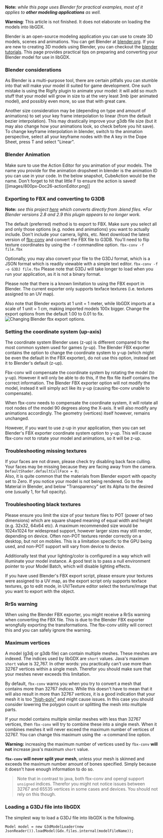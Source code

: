 **Note:** _while this page uses Blender for practical examples, most of it applies to **other modeling applications** as well._

**Warning**: This article is not finished. It does not elaborate on loading the models into libGDX.

Blender is an open-source modeling application you can use to create 3D models, scenes and animations. You can get Blender at [blender.org](http://www.blender.org/). If you are new to creating 3D models using Blender, you can checkout the [blender tutorials](http://www.blender.org/education-help/tutorials/). This page provides practical tips on preparing and converting your Blender model for use in libGDX.

### Blender considerations
As Blender is a multi-purpose tool, there are certain pitfalls you can stumble into that will make your model ill suited for game development. One such mistake is using the Rigify plugin to animate your model: it will add so much stuff that your model will grow in size to at the very least 3mb (per animated model), and possibly even more, so use that with great care.

Another size consideration may be (depending on type and amount of animations) to set your key frame interpolation to linear (from the default bezier interpolation). This may drastically improve your g3db file size (but it may also change how your animations look, so check before you hit save). To change keyframe interpolation in blender, switch to the animation perspective, select all your keyframe nodes with the A key in the Dope Sheet, press T and select "Linear".

### Blender Animation
Make sure to use the Action Editor for you animation of your models. The name you provide for the animation dropsheet in blender is the animation ID you can use in your code. In the below snapshot, CubeAction would be the name. Don't forget to hit that little F to ensure the action is saved!
[[images/800px-Doc26-actionEditor.png]]

### Exporting to FBX and converting to G3DB
**Note:** _see this project [here](https://github.com/Dancovich/libgdx_blender_g3d_exporter) which converts directly from .blend files. *For Blender versions 2.8 and 2.9 this plugin appears to no longer work._

The default (preferred) method is to export to FBX. Make sure you select all and only those options (e.g. nodes and animations) you want to actually include. Don't include your camera, lights, etc. Next download the latest version of [fbx-conv](https://github.com/libgdx/fbx-conv) and convert the FBX file to G3DB. You'll need to flip texture coordinates by using the `-f` commandline option.
`fbx-conv -f file.fbx`

Optionally, you may also convert your file to the G3DJ format, which is a JSON format which is readily viewable with a simple text editor. `fbx-conv -f -o G3DJ file.fbx` Please note that G3DJ will take longer to load when you run your application, as it is not a binary format.

Please note that there is a known limitation to using the FBX export in Blender. The current exporter only supports texface textures (i.e. textures assigned to an UV map). 

Also note that Blender exports at 1 unit = 1 meter, while libGDX imports at a scale of 1 unit = 1 cm, making imported models 100x bigger. Change the export options from the default 1.00 to 0.01 to fix. ![Changing Blender fbx export options.](https://i.imgur.com/h2Pw7HA.png)

### Setting the coordinate system (up-axis)
The coordinate system Blender uses (z-up) is different compared to the most common system used for games (y-up). The Blender FBX exporter contains the option to change the coordinate system to y-up (which might be even the default in the FBX exporter), do not use this option, instead set it to Blender's default (z-up). 

Fbx-conv will compensate the coordinate system by rotating the model (to y-up). However it will only be able to do this, if the fbx file itself contains the correct information. The Blender FBX exporter option will not modify the model, instead it will simply act like its y-up (causing fbx-conv unable to compensate).

When fbx-conv needs to compensate the coordinate system, it will rotate all root nodes of the model 90 degrees along the X-axis. It will also modify any animations accordingly. The geometry (vertices) itself however, remains unchanged.

However, if you want to use z-up in your application, then you can set Blender's FBX exporter coordinate system option to y-up. This will cause fbx-conv not to rotate your model and animations, so it will be z-up.

### Troubleshooting missing textures

If your faces are not drawn, please check try disabling back face culling. Your faces may be missing because they are facing away from the camera. `DefaultShader.defaultCullFace = 0;`  
Also, it is quite common that the materials from Blender export with opacity set to Zero. If you notice your model is not being rendered. Go to the Material in Blender, and below "Transparency" set its Alpha to the desired one (usually 1, for full opacity).

### Troubleshooting black textures

Please ensure you limit the size of your texture files to POT (power of two dimensions) which are square shaped meaning of equal width and height (e.g. 32x32, 64x64 etc). A maximum recommended size would be 1024x1024 for widespread support, however larger sizes may still render, depending on device. Often non-POT textures render correctly on a desktop, but not on mobiles. This is a limitation specific to the GPU being used, and non-POT support will vary from device to device.

Additionally test that your lighting/color is configured in a way which will illuminate your model instance. A good test is to pass a null environment pointer to your Model Batch, which will disable lighting effects.

If you have used Blender's FBX export script, please ensure your textures were assigned to a UV map, as the export script only supports texface textures, go to edit mode, in UV/Texture editor select the texture/image that you want to export with the object.

### RrSs warning
When using the Blender FBX exporter, you might receive a RrSs warning when converting the FBX file. This is due to the Blender FBX exporter wrongfully exporting the transformations. The fbx-conv utility will correct this and you can safely ignore the warning.

### Maximum vertices
A model (g3dj or g3db file) can contain multiple meshes. These meshes are indexed. The indices used by libGDX are `short` values. Java's maximum `short` value is 32,767. In other words: you practically can't use more than 32767 vertices within a single mesh. Therefor you should make sure that your meshes never exceeds this limitation.

By default, `fbx-conv` warns you when you try to convert a mesh that contains more than 32767 _indices_. While this doesn't have to mean that it will also result in more than 32767 _vertices_, it is a good indication that your mesh it is too ["high-poly"](http://en.wikipedia.org/wiki/Low_poly) and might cause issues. In this case you should consider lowering the polygon count or splitting the mesh into multiple parts.

If your model contains multiple similar meshes with less than 32767 vertices, then `fbx-conv` will try to combine these into a single mesh. When it combines meshes it will never exceed the maximum number of vertices of 32767. You can change this maximum using the `-m` command line option.

**Warning:** increasing the maximum number of vertices used by `fbx-conv` **will not** increase java's maximum `short` value.

**`fbx-conv` will never split your mesh**, unless your mesh is skinned and exceeds the maximum number amount of bones specified. Simply because it doesn't have enough information to do so.

> Note that in contrast to java, both fbx-conv and opengl support `unsigned` indices. Therefor you might not notice issues between 32767 and 65535 vertices in some cases and devices. You should not rely on this though.

### Loading a G3DJ file into libGDX

The simplest way to load a G3DJ file into libGDX is the following.

```
Model model = new G3dModelLoader(new JsonReader()).loadModel(Gdx.files.internal(modelFileName));
```
